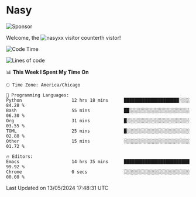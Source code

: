 # Nasy

<!--
<p align="center">
<img height="200" src="https://github-readme-stats.vercel.app/api?username=nasyxx&count_private=true&show_icons=true&theme=dracula&include_all_commits=true"/>
<img height="200" src="https://github-readme-stats.vercel.app/api/top-langs/?username=nasyxx&theme=dracula&hide=html,jupyter+notebook&count_private=true&show_icons=true"/>
</p>

  
----------------
-->

![Sponsor](https://img.shields.io/static/v1.svg?label=Sponsor&message=%E2%9D%A4&logo=GitHub&style=flat&color=pink)
 
Welcome, the ![nasyxx visitor counter](https://count.getloli.com/get/@nasyxx?theme=rule34)th vistor!
 
<!--START_SECTION:waka-->
![Code Time](http://img.shields.io/badge/Code%20Time-4%2C445%20hrs%2018%20mins-blue)

![Lines of code](https://img.shields.io/badge/From%20Hello%20World%20I%27ve%20Written-6.3%20million%20lines%20of%20code-blue)

📊 **This Week I Spent My Time On** 

```text
🕑︎ Time Zone: America/Chicago

💬 Programming Languages: 
Python                   12 hrs 18 mins      █████████████████████░░░░   84.28 % 
Bash                     55 mins             ██░░░░░░░░░░░░░░░░░░░░░░░   06.30 % 
Org                      31 mins             █░░░░░░░░░░░░░░░░░░░░░░░░   03.55 % 
TOML                     25 mins             █░░░░░░░░░░░░░░░░░░░░░░░░   02.88 % 
Other                    15 mins             ░░░░░░░░░░░░░░░░░░░░░░░░░   01.72 % 

🔥 Editors: 
Emacs                    14 hrs 35 mins      █████████████████████████   99.92 % 
Chrome                   0 secs              ░░░░░░░░░░░░░░░░░░░░░░░░░   00.08 % 
```


 Last Updated on 13/05/2024 17:48:31 UTC
<!--END_SECTION:waka-->

<!-- ![visitors](https://visitor-badge.laobi.icu/badge?page_id=nasyxx.nasyxx) -->
